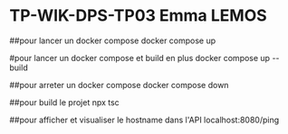 # TP-WIK-DPS-TP03 Emma LEMOS

##pour lancer un docker compose
docker compose up

#pour lancer un docker compose et build en plus
docker compose up --build

##pour arreter un docker compose
docker compose down

##pour build le projet
npx tsc

##pour afficher et visualiser le hostname dans l'API
localhost:8080/ping


